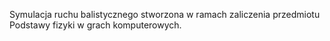 Symulacja ruchu balistycznego stworzona w ramach zaliczenia przedmiotu Podstawy fizyki w grach komputerowych.
